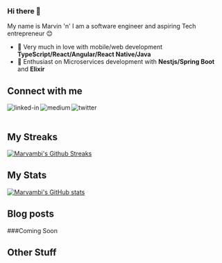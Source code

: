 ### Hi there 👋 

My name is Marvin 'n' I am a software engineer and aspiring Tech entrepreneur 😊

- 🥰 Very much in love with mobile/web development **TypeScript/React/Angular/React Native/Java**
- 🥳 Enthusiast on Microservices development with **Nestjs/Spring Boot** and **Elixir**
  

## Connect with me

[<img align="left" alt="linked-in" src="https://img.shields.io/badge/linkedin-%230077B5.svg?&style=for-the-badge&logo=linkedin&logoColor=white" />](https://www.linkedin.com/in/marvambi/)
[<img align="left" alt="medium" src="https://img.shields.io/badge/medium-%2312100E.svg?&style=for-the-badge&logo=medium&logoColor=white" />](https://medium.com/@marvambi_70613)
[<img align="left" alt="twitter" src="https://img.shields.io/badge/twitter-%231DA1F2.svg?&style=for-the-badge&logo=twitter&logoColor=white" />](https://twitter.com/marvambi)

<br>
<br>

## My Streaks

[![Marvambi's Github Streaks](https://github-readme-streak-stats.herokuapp.com/?user=marvambi&fire=eb1b0c&ring=eb1b0c&currStreakLabel=eb1b0c)](https://marvambi.com)

## My Stats

[![Marvambi's GitHub stats](https://github-readme-stats.vercel.app/api?username=marvambi&count_private=true&show_icons=true&theme=radical)](https://github.com/marvambi)

## Blog posts
<!-- BLOG-POST-LIST:START -->
###Coming Soon
<!-- BLOG-POST-LIST:END -->




## Other Stuff

